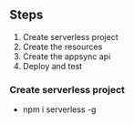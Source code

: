 ## Steps
1. Create serverless project 
2. Create the resources
3. Create the appsync api
4. Deploy and test

### Create serverless project
- npm i serverless -g


